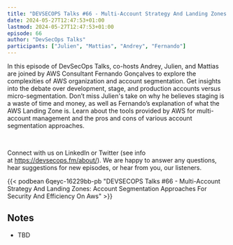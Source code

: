 ```yaml
---
title: "DEVSECOPS Talks #66 - Multi-Account Strategy And Landing Zones:  Account Segmentation Approaches For Security And Efficiency On AWS"
date: 2024-05-27T12:47:53+01:00
lastmod: 2024-05-27T12:47:53+01:00
episode: 66
author: "DevSecOps Talks"
participants: ["Julien", "Mattias", "Andrey", "Fernando"]
---
```


In this episode of DevSecOps Talks, co-hosts Andrey, Julien, and Mattias are joined by AWS Consultant Fernando Gonçalves to explore the complexities of AWS organization and account segmentation. Get insights into the debate over development, stage, and production accounts versus micro-segmentation. Don’t miss Julien's take on why he believes staging is a waste of time and money, as well as Fernando’s explanation of what the AWS Landing Zone is. Learn about the tools provided by AWS for multi-account management and the pros and cons of various account segmentation approaches.<p>&nbsp;</p><p>Connect with us on LinkedIn or Twitter (see info at https://devsecops.fm/about/). We are happy to answer any questions, hear suggestions for new episodes, or hear from you, our listeners.</p>

<!--more-->

<!-- Player -->

 {{<  podbean 6qeyc-16229bb-pb "DEVSECOPS Talks #66 - Multi-Account Strategy And Landing Zones:  Account Segmentation Approaches For Security And Efficiency On Aws"  >}} 

## Notes

* TBD